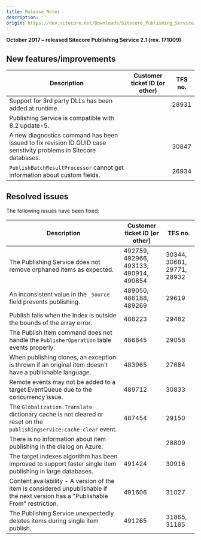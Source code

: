 ```yaml
---
title: Release Notes
description: ''
origin: https://dev.sitecore.net/Downloads/Sitecore_Publishing_Service/21/Sitecore_Publishing_Service_21_Initial_Release/Release_Notes
---
```


**October 2017 – released Sitecore Publishing Service 2.1 (rev. 171009)**

## New features/improvements

 | Description | Customer ticket ID (or other) | TFS no. |
 | --- | --- | --- |
 | Support for 3rd party DLLs has been added at runtime​. |  | 28931 |
 | Publishing Service is compatible with 8.2 update-5. |  |  |
 | ​​A new diagnostics command has been issued to fix revision ID GUID case senstivity problems in Sitecore databases.​​ |  | 30847 |
 | `​PublishBatchResultProcessor` cannot get information about custom fields.​ |  | 26934 |

## Resolved issues

The following issues have been fixed:

 | Description | Customer ticket ID (or other) | TFS no. |
 | --- | --- | --- |
 | The Publishing Service does not remove orphaned items as expected. | 492759, 492966, 493133, 490914, 490854 | 30344, 30681, 29771, 28932 |
 | An inconsistent value in the `_Source` field prevents publishing​​. | 489050, 486188, 489269 | 29619 |
 | Publish fails when the Index is outside the bounds of the array error. | 488223 | 29482 |
 | The Publish Item command does not handle the `PublisherOperation` table events properly​​. | 486845 | 29058 |
 | When publishing clones, an exception is thrown if an original item doesn't have a publishable language.​​ | 483965 | 27684 |
 | Remote events may not be added to a target EventQueue due to the concurrency issue. ​ | 489712 | 30833 |
 | The `Globalization.Translate` dictionary cache is not cleared or reset on the `publishingservice:cache:clear` event​. | 487454 | 29150 |
 | There is no information about item publishing in the dialog on Azure. |  | 28809 |
 | The target indexes algorithm has been improved to support faster single item publishing in large databases. | 491424 | 30916 |
 | ​Content availability - A version of the item is considered unpublishable if the next version has a "Publishable From" restriction. | 491606 | 31027 |
 | ​​The Publishing Service unexpectedly deletes items during single item publish. | 491265 | 31865, 31185 |